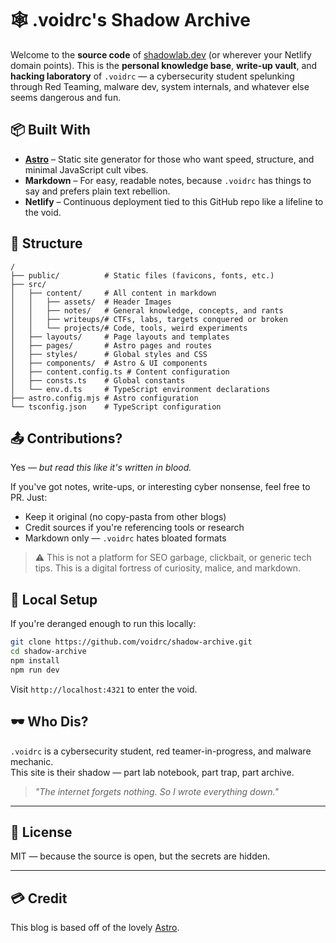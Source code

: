 # 🕸️ .voidrc's Shadow Archive

Welcome to the **source code** of [shadowlab.dev](https://shadowlab.dev) (or wherever your Netlify domain points). This is the **personal knowledge base**, **write-up vault**, and **hacking laboratory** of `.voidrc` — a cybersecurity student spelunking through Red Teaming, malware dev, system internals, and whatever else seems dangerous and fun.

## 📦 Built With

- **[Astro](https://astro.build/)** – Static site generator for those who want speed, structure, and minimal JavaScript cult vibes.
- **Markdown** – For easy, readable notes, because `.voidrc` has things to say and prefers plain text rebellion.
- **Netlify** – Continuous deployment tied to this GitHub repo like a lifeline to the void.

## 🧠 Structure

```
/  
├── public/          # Static files (favicons, fonts, etc.)  
├── src/  
│   ├── content/     # All content in markdown
│   │   ├── assets/  # Header Images 
│   │   ├── notes/   # General knowledge, concepts, and rants  
│   │   ├── writeups/# CTFs, labs, targets conquered or broken  
│   │   └── projects/# Code, tools, weird experiments  
│   ├── layouts/     # Page layouts and templates
│   ├── pages/       # Astro pages and routes
│   ├── styles/      # Global styles and CSS
│   ├── components/  # Astro & UI components
│   ├── content.config.ts # Content configuration
│   ├── consts.ts    # Global constants
│   └── env.d.ts     # TypeScript environment declarations
├── astro.config.mjs # Astro configuration
└── tsconfig.json    # TypeScript configuration
```

## 📤 Contributions?

Yes — *but read this like it's written in blood.*

If you've got notes, write-ups, or interesting cyber nonsense, feel free to PR. Just:
- Keep it original (no copy-pasta from other blogs)
- Credit sources if you're referencing tools or research
- Markdown only — `.voidrc` hates bloated formats

> ⚠️ This is not a platform for SEO garbage, clickbait, or generic tech tips. This is a digital fortress of curiosity, malice, and markdown.

## 🧪 Local Setup

If you're deranged enough to run this locally:

```bash
git clone https://github.com/voidrc/shadow-archive.git
cd shadow-archive
npm install
npm run dev
```

Visit `http://localhost:4321` to enter the void.

## 🕶️ Who Dis?

`.voidrc` is a cybersecurity student, red teamer-in-progress, and malware mechanic.  
This site is their shadow — part lab notebook, part trap, part archive.

> _"The internet forgets nothing. So I wrote everything down."_

---

## 🧨 License

MIT — because the source is open, but the secrets are hidden.

---

## 💳 Credit

This blog is based off of the lovely [Astro](https://docs.astro.build/en/getting-started/).
